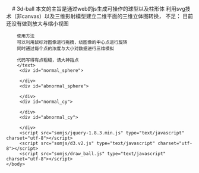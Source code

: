 
<!DOCTYPE html>
<html lang="en">
    <head>
        <meta charset="utf-8">
    </head>

    <body>
		<text>
		# 3d-ball
		本文的主旨是通过web的js生成可操作的球型以及柱形体
		利用svg技术（非canvas）以及三维影射模型建立二维平面的三维立体图转换，
		不足：
		目前还没有做到放大与缩小视图

		使用方法
		可以利用鼠标对图像进行拖拽，绕图像的中心点进行旋转
		同时通过每个点的浓度与大小对数据进行三维模拟

		代码写得有点粗糙，请大神指点
		</text>
         <div id="normal_sphere">
           
         </div>
         <div id="abnormal_sphere">
           
         </div>
         <div id="normal_cy">
           
         </div>
         <div id="abnormal_cy">
           
         </div>
         <script src="somjs/jquery-1.8.3.min.js" type="text/javascript" charset="utf-8"></script>
         <script src="somjs/d3.v2.js" type="text/javascript" charset="utf-8"></script>
         <script src="somjs/draw_ball.js" type="text/javascript" charset="utf-8"></script>
    </body>
</html>
